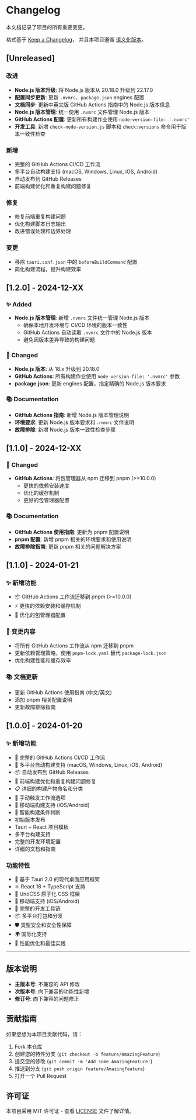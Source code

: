 # Changelog

本文档记录了项目的所有重要变更。

格式基于 [Keep a Changelog](https://keepachangelog.com/zh-CN/1.0.0/)，
并且本项目遵循 [语义化版本](https://semver.org/lang/zh-CN/)。

## [Unreleased]

### 改进
- **Node.js 版本升级**: 将 Node.js 版本从 20.18.0 升级到 22.17.0
- **配置同步更新**: 更新 `.nvmrc`、`package.json` engines 配置
- **文档同步**: 更新中英文版 GitHub Actions 指南中的 Node.js 版本信息
- **Node.js 版本管理**: 统一使用 `.nvmrc` 文件管理 Node.js 版本
- **GitHub Actions 配置**: 更新所有构建作业使用 `node-version-file: '.nvmrc'`
- **开发工具**: 新增 `check-node-version.js` 脚本和 `check:versions` 命令用于版本一致性检查

### 新增
- 完整的 GitHub Actions CI/CD 工作流
- 多平台自动构建支持 (macOS, Windows, Linux, iOS, Android)
- 自动发布到 GitHub Releases
- 前端构建优化和重复构建问题修复

### 修复
- 修复前端重复构建问题
- 优化构建脚本日志输出
- 改进错误处理和边界处理

### 变更
- 移除 `tauri.conf.json` 中的 `beforeBuildCommand` 配置
- 简化构建流程，提升构建效率

## [1.2.0] - 2024-12-XX

### ✨ Added
- **Node.js 版本管理**: 新增 `.nvmrc` 文件统一管理 Node.js 版本
  - 确保本地开发环境与 CI/CD 环境的版本一致性
  - GitHub Actions 自动读取 `.nvmrc` 文件中的 Node.js 版本
  - 避免因版本差异导致的构建问题

### 🔄 Changed
- **Node.js 版本**: 从 18.x 升级到 20.18.0
- **GitHub Actions**: 所有构建作业使用 `node-version-file: '.nvmrc'` 参数
- **package.json**: 更新 engines 配置，指定精确的 Node.js 版本要求

### 📚 Documentation
- **GitHub Actions 指南**: 新增 Node.js 版本管理说明
- **环境要求**: 更新 Node.js 版本要求和 `.nvmrc` 文件说明
- **故障排除**: 新增 Node.js 版本一致性检查步骤

## [1.1.0] - 2024-12-XX

### 🔄 Changed
- **GitHub Actions**: 将包管理器从 npm 迁移到 pnpm (>=10.0.0)
  - 更快的依赖安装速度
  - 优化的缓存机制
  - 更好的包管理器配置

### 📚 Documentation
- **GitHub Actions 使用指南**: 更新为 pnpm 配置说明
- **pnpm 配置**: 新增 pnpm 相关的环境要求和使用说明
- **故障排除指南**: 更新 pnpm 相关的问题解决方案

## [1.1.0] - 2024-01-21

### ✨ 新增功能
- 📦 GitHub Actions 工作流迁移到 pnpm (>=10.0.0)
- ⚡ 更快的依赖安装和缓存机制
- 🔧 优化的包管理器配置

### 🔄 变更内容
- 将所有 GitHub Actions 工作流从 npm 迁移到 pnpm
- 更新依赖管理策略，使用 `pnpm-lock.yaml` 替代 `package-lock.json`
- 优化构建性能和缓存效率

### 📚 文档更新
- 更新 GitHub Actions 使用指南 (中文/英文)
- 添加 pnpm 相关配置说明
- 更新故障排除指南

## [1.0.0] - 2024-01-20

### ✨ 新增功能
- 🚀 完整的 GitHub Actions CI/CD 工作流
- 🔄 多平台自动构建支持 (macOS, Windows, Linux, iOS, Android)
- 📦 自动发布到 GitHub Releases
- 🧹 前端构建优化和重复构建问题修复
- 📋 详细的构建产物命名和分类
- 🔧 手动触发工作流选项
- 📱 移动端构建支持 (iOS/Android)
- 🎯 智能构建条件判断
- 初始版本发布
- Tauri + React 项目模板
- 多平台构建支持
- 完整的开发环境配置
- 详细的文档和指南

### 功能特性
- 🚀 基于 Tauri 2.0 的现代桌面应用框架
- ⚛️ React 18 + TypeScript 支持
- 🎨 UnoCSS 原子化 CSS 框架
- 📱 移动端支持 (iOS/Android)
- 🔧 完整的开发工具链
- 📦 多平台打包和分发
- 🛡️ 类型安全和安全性保障
- 🌍 国际化支持
- 🎯 性能优化和最佳实践

---

## 版本说明

- **主版本号**: 不兼容的 API 修改
- **次版本号**: 向下兼容的功能性新增
- **修订号**: 向下兼容的问题修正

## 贡献指南

如果您想为本项目贡献代码，请：

1. Fork 本仓库
2. 创建您的特性分支 (`git checkout -b feature/AmazingFeature`)
3. 提交您的修改 (`git commit -m 'Add some AmazingFeature'`)
4. 推送到分支 (`git push origin feature/AmazingFeature`)
5. 打开一个 Pull Request

## 许可证

本项目采用 MIT 许可证 - 查看 [LICENSE](LICENSE) 文件了解详情。
